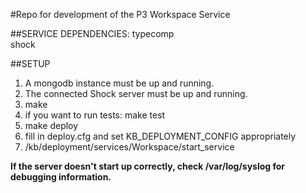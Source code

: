 #Repo for development of the P3 Workspace Service

##SERVICE DEPENDENCIES:
typecomp  
shock  

##SETUP

1. A mongodb instance must be up and running.  
2. The connected Shock server must be up and running.  
3. make  
4. if you want to run tests: make test  
5. make deploy  
6. fill in deploy.cfg and set KB_DEPLOYMENT_CONFIG appropriately  
7. /kb/deployment/services/Workspace/start_service  

**If the server doesn't start up correctly, check /var/log/syslog for debugging information.**
